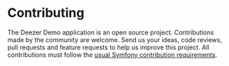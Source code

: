Contributing
============

The Deezer Demo application is an open source project. Contributions made by
the community are welcome. Send us your ideas, code reviews, pull requests and
feature requests to help us improve this project. All contributions must follow
the [usual Symfony contribution requirements](https://symfony.com/doc/current/contributing/index.html).
